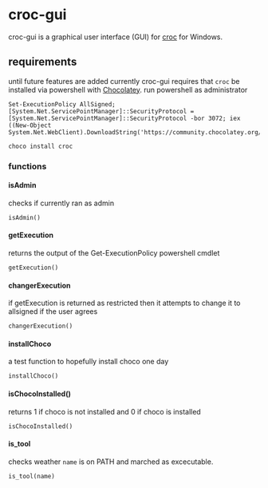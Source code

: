 # croc-gui
croc-gui is a graphical user interface (GUI) for [croc](https://github.com/schollz/croc) for Windows.
## requirements
until future features are added currently croc-gui requires that `croc` be installed via powershell with [Chocolatey](https://chocolatey.org). 
run powershell as administrator
```
Set-ExecutionPolicy AllSigned; [System.Net.ServicePointManager]::SecurityProtocol = [System.Net.ServicePointManager]::SecurityProtocol -bor 3072; iex ((New-Object System.Net.WebClient).DownloadString('https://community.chocolatey.org/install.ps1'))

choco install croc
```

### functions 
#### isAdmin  
checks if currently ran as admin
```
isAdmin()
```

#### getExecution
returns the output of the Get-ExecutionPolicy powershell cmdlet
```
getExecution()
```

#### changerExecution
if getExecution is returned as restricted then it attempts to change it to allsigned if the user agrees
```
changerExecution()
```

#### installChoco
a test function to hopefully install choco one day
```
installChoco()
```

#### isChocoInstalled()
returns 1 if choco is not installed and 0 if choco is installed
```
isChocoInstalled()
```

#### is_tool
checks weather `name` is on PATH and marched as excecutable.
```
is_tool(name)
```
